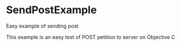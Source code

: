 # SendPostExample
Easy example of sending post

This example is an easy test of POST petition to server on Objective C
